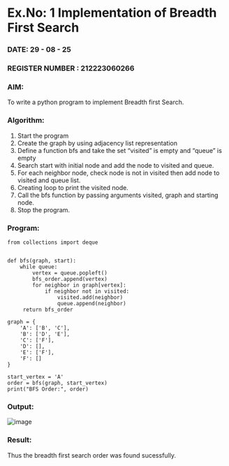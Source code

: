 # Ex.No: 1  Implementation of Breadth First Search 
### DATE: 29 - 08 - 25                                                                      
### REGISTER NUMBER : 212223060266
### AIM: 
To write a python program to implement Breadth first Search. 
### Algorithm:
1. Start the program
2. Create the graph by using adjacency list representation
3. Define a function bfs and take the set “visited” is empty and “queue” is empty
4. Search start with initial node and add the node to visited and queue.
5. For each neighbor node, check node is not in visited then add node to visited and queue list.
6.  Creating loop to print the visited node.
7.   Call the bfs function by passing arguments visited, graph and starting node.
8.   Stop the program.
### Program:

```
from collections import deque


def bfs(graph, start):
    while queue:
        vertex = queue.popleft()
        bfs_order.append(vertex)
        for neighbor in graph[vertex]:
            if neighbor not in visited:
                visited.add(neighbor)
                queue.append(neighbor)
     return bfs_order

graph = {
    'A': ['B', 'C'],
    'B': ['D', 'E'],
    'C': ['F'],
    'D': [],
    'E': ['F'],
    'F': []
}

start_vertex = 'A'
order = bfs(graph, start_vertex)
print("BFS Order:", order)

```

### Output:

![image](https://github.com/user-attachments/assets/6771e719-3d14-4c17-98f2-a0c76d2fd25f)


### Result:
Thus the breadth first search order was found sucessfully.
